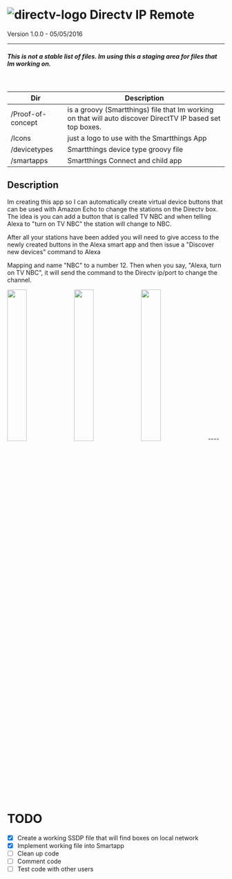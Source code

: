 # ![directv-logo](https://raw.githubusercontent.com/macmedia/Directv-IP-Tuner/master/Icons/DIRECTV.png) Directv IP Remote
Version 1.0.0 - 05/05/2016

---

##### This is not a _stable_ list of files. Im using this a staging area for files that Im working on.

<br/>

Dir                | Description
-------------------|-----------------------------------------
/Proof-of-concept  | is a groovy (Smartthings) file that Im working on that will auto discover DirectTV IP based set top boxes.
/Icons             |  just a logo to use with the Smartthings App
/devicetypes       |  Smartthings device type groovy file
/smartapps         | Smartthings Connect and child app




## Description
Im creating this app so I can automatically create virtual device buttons that can be used with Amazon Echo to change the stations on the Directv box. The idea is you can add a button that is called TV NBC and when telling Alexa to "turn on TV NBC" the station will change to NBC.

After all your stations have been added you will need to give access to the newly created buttons in the Alexa smart app and then issue a "Discover new devices" command to Alexa

Mapping and name "NBC" to a number 12. Then when you say, "Alexa, turn on TV NBC", it will send the command to the Directv ip/port to change the channel.
<br/>

<img src="https://raw.githubusercontent.com/macmedia/Directv-IP-Remote/master/Icons/IMG_0147-1.jpg" width="30%">
<img src="https://raw.githubusercontent.com/macmedia/Directv-IP-Remote/master/Icons/IMG_0146-2.jpg" width="30%">
<img src="https://raw.githubusercontent.com/macmedia/Directv-IP-Remote/master/Icons/IMG_0145-3.jpg" width="30%">
----

# TODO
- [x] Create a working SSDP file that will find boxes on local network
- [x] Implement working file into Smartapp
- [ ] Clean up code
- [ ] Comment code
- [ ] Test code with other users
